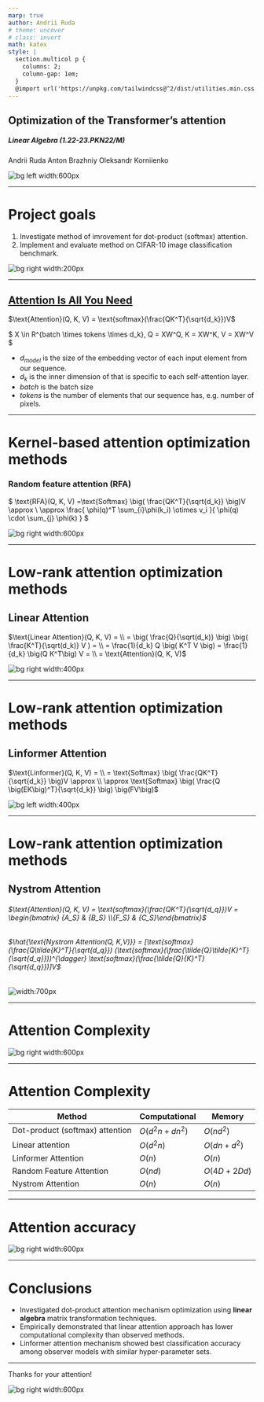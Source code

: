 ```yaml
---
marp: true
author: Andrii Ruda
# theme: uncover
# class: invert
math: katex
style: |
  section.multicol p {
    columns: 2;
    column-gap: 1em;
  }
  @import url('https://unpkg.com/tailwindcss@^2/dist/utilities.min.css');
---
```

<!-- paginate: true -->

## Optimization of the Transformer’s attention

##### Linear Algebra (1.22-23.PKN22/M)

Andrii Ruda
Anton Brazhniy
Oleksandr Korniienko

![bg left width:600px](./images/UCU-Apps.png)

---

# Project goals

1. Investigate method of imrovement for dot-product (softmax) attention.
2. Implement and evaluate method on CIFAR-10 image classification benchmark.

![bg right width:200px](./images/attention.png)

<!-- footer: CIFAR-10 banchmark: Learning multiple layers of features from tiny images. Technical report, University of Toronto, 2009 \n Image source: https://arxiv.org/abs/1706.03762 \n\n Andrii Ruda, Anton Brazhniy, Oleksandr Korniienko -->
---

## [Attention Is All You Need](https://arxiv.org/abs/1706.03762)

$\text{Attention}(Q, K, V) = \text{softmax}(\frac{QK^T}{\sqrt{d_k}})V$

$
X \in R^{batch \times tokens \times d_k}, Q = XW^Q, K = XW^K, V = XW^V
$

- $d_{model}$ is the size of the embedding vector of each input element from our
sequence.
- $d_k$ is the inner dimension of that is specific to each self-attention layer.
- $batch$ is the batch size
- $tokens$ is the number of elements that our sequence has, e.g. number of pixels.

<!-- footer: Source: https://theaisummer.com/self-attention\n\nAndrii Ruda, Anton Brazhniy, Oleksandr Korniienko -->
---
<!-- _style: |
  p { columns: 2; }
-->
# Kernel-based attention optimization methods

### Random feature attention (RFA)

$
\text{RFA}(Q, K, V) =\text{Softmax} \big( \frac{QK^T}{\sqrt{d_k}} \big)V \approx \\
\approx \frac{ \phi(q)^T \sum_{i}\phi(k_i) \otimes v_i }{ \phi(q) \cdot \sum_{j} \phi(k) }
$

![bg right width:600px](./images/random-feature-attention.jpg)

<!-- footer: Andrii Ruda, Anton Brazhniy, Oleksandr Korniienko -->

---

# Low-rank attention optimization methods
## Linear Attention

$\text{Linear Attention}(Q, K, V) = \\ =  \big( \frac{Q}{\sqrt(d_k)} \big) \big( \frac{K^T}{\sqrt(d_k)} V ) = \\ = \frac{1}{d_k} Q \big( K^T V \big) =  \frac{1}{d_k} \big(Q K^T\big) V = \\ = \text{Attention}(Q, K, V)$

![bg right width:400px](./images/linformer-attention.jpg)

---

# Low-rank attention optimization methods
## Linformer Attention

$\text{Linformer}(Q, K, V) = \\ = \text{Softmax} \big( \frac{QK^T}{\sqrt{d_k}} \big)V   \approx \\ \approx \text{Softmax} \big( \frac{Q \big(EK\big)^T}{\sqrt{d_k}} \big) \big(FV\big)$

![bg left width:400px](./images/linformer-attention.jpg)

---

# Low-rank attention optimization methods

## Nystrom Attention

###### $\text{Attention}(Q, K, V) = \text{softmax}(\frac{QK^T}{\sqrt{d_q}})V = \begin{bmatrix} {A_S} & {B_S} \\{F_S} & {C_S}\end{bmatrix}$

###### $\hat{\text{Nystrom Attention(Q, K,V)}} = [\text{softmax}(\frac{Q\tilde{K}^T}{\sqrt{d_q}}) (\text{softmax}(\frac{\tilde{Q}\tilde{K}^T}{\sqrt{d_q}}))^{\dagger} \text{softmax}(\frac{\tilde{Q}{K}^T}{\sqrt{d_q}})]V$

![width:700px](./images/nystromer.jpg)

---

# Attention Complexity

![bg right width:600px](./images/speed_cuda_64.png)


---

# Attention Complexity

| Method                                 | Computational    | Memory             |
| -------------------------------------- | ---------------- | ------------------ |
| Dot-product (softmax) attention        | $O(d^2n + dn^2)$ | $O(nd^2)$          |
| Linear attention                       | $O(d^2n)$        | $O(dn + d^2)$      |
| Linformer Attention                    | $O(n)$           | $O(n)$             |
| Random Feature Attention               | $O(nd)$          | $O(4D + 2Dd)$      |
| Nystrom Attention                      | $O(n)$           | $O(n)$             |

---

# Attention accuracy

![bg right width:600px](./images/attention-accuracy.jpg)

---

# Conclusions

- Investigated dot-product attention mechanism optimization using **linear algebra** matrix transformation techniques.
- Empirically demonstrated that linear attention approach has lower computational complexity than observed methods.
- Linformer attention mechanism showed best classification accuracy among observer models with similar hyper-parameter sets.

---
<!--fit-->

Thanks for your attention!

![bg right width:600px](./images/60-please.png)